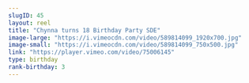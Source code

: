 ```yaml
---
slugID: 45 
layout: reel
title: "Chynna turns 18 Birthday Party SDE"
image-large: "https://i.vimeocdn.com/video/589814099_1920x700.jpg"
image-small: "https://i.vimeocdn.com/video/589814099_750x500.jpg"
link: "https://player.vimeo.com/video/75006145"
type: birthday 
rank-birthday: 3 
---
```


